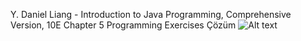 Y. Daniel Liang - Introduction to Java Programming, Comprehensive Version, 10E
Chapter 5 Programming Exercises Çözüm
![Alt text](https://cdn.skyfetch.dev/w2c1/img/SksJavaProgramming0525813.png)
